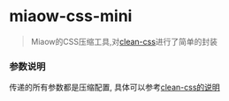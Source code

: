 # miaow-css-mini

> Miaow的CSS压缩工具,对[clean-css](https://www.npmjs.com/package/clean-css)进行了简单的封装

### 参数说明

传递的所有参数都是压缩配置, 具体可以参考[clean-css的说明](https://www.npmjs.com/package/clean-css#how-to-use-clean-css-programmatically)
